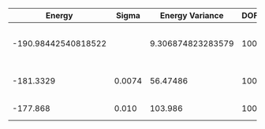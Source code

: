 | Energy              | Sigma  | Energy Variance   | DOF | Einf | Method                       | Reference |
|---------------------|--------|-------------------|-----|------|------------------------------|-----------|
| -190.98442540818522 |        | 9.306874823283579 | 100 | 0    | DMRG (bond dimension = 1024) | [code](https://github.com/varbench/methods/blob/main/scripts/J1J2/square_100_P_0.6/dmrg.sh) |
| -181.3329           | 0.0074 | 56.47486          | 100 | 0    | RBM (alpha = 1)              | TODO: own code (RBM) |
| -177.868            | 0.010  | 103.986           | 100 | 0    | Jastrow baseline             | [code](https://github.com/varbench/methods/blob/main/scripts/J1J2/square_100_P_0.6/vmc_jastrow.sh) |
